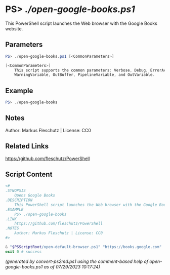 PS> *./open-google-books.ps1*
====================

This PowerShell script launches the Web browser with the Google Books website.

Parameters
----------
```powershell
PS> ./open-google-books.ps1 [<CommonParameters>]

[<CommonParameters>]
    This script supports the common parameters: Verbose, Debug, ErrorAction, ErrorVariable, WarningAction, 
    WarningVariable, OutBuffer, PipelineVariable, and OutVariable.
```

Example
-------
```powershell
PS> ./open-google-books

```

Notes
-----
Author: Markus Fleschutz | License: CC0

Related Links
-------------
https://github.com/fleschutz/PowerShell

Script Content
--------------
```powershell
<#
.SYNOPSIS
	Opens Google Books
.DESCRIPTION
	This PowerShell script launches the Web browser with the Google Books website.
.EXAMPLE
	PS> ./open-google-books
.LINK
	https://github.com/fleschutz/PowerShell
.NOTES
	Author: Markus Fleschutz | License: CC0
#>

& "$PSScriptRoot/open-default-browser.ps1" "https://books.google.com"
exit 0 # success
```

*(generated by convert-ps2md.ps1 using the comment-based help of open-google-books.ps1 as of 07/29/2023 10:17:24)*
